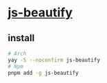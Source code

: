 # [js-beautify](https://github.com/beautifier/js-beautify)

## install

```sh
# Arch
yay -S --noconfirm js-beautify
# Npm
pnpm add -g js-beautify
```

